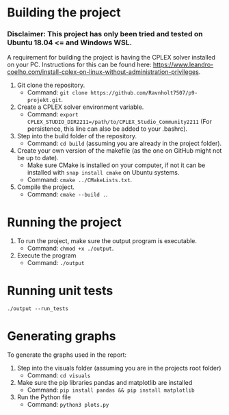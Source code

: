 # Building the project
### Disclaimer: This project has only been tried and tested on Ubuntu 18.04 <= and Windows WSL.
A requirement for building the project is having the CPLEX solver installed on your PC. Instructions for this can be found here: https://www.leandro-coelho.com/install-cplex-on-linux-without-administration-privileges.

1. Git clone the repository.
    - Command: ```git clone https://github.com/Ravnholt7507/p9-projekt.git```.
2. Create a CPLEX solver environment variable.
    - Command: ```export CPLEX_STUDIO_DIR2211=/path/to/CPLEX_Studio_Community2211``` (For persistence, this line can also be added to your .bashrc).
3. Step into the build folder of the repository.
    - Command: ```cd build``` (assuming you are already in the project folder).
4. Create your own version of the makefile (as the one on GitHub might not be up to date).
    - Make sure CMake is installed on your computer, if not it can be installed with ```snap install cmake``` on Ubuntu systems.
    - Command: ```cmake ../CMakeLists.txt```.
5. Compile the project. 
    - Command: ```cmake --build .```.

# Running the project
1. To run the project, make sure the output program is executable.
    - Command: ```chmod +x ./output```.
2. Execute the program
    - Command: ```./output```

# Running unit tests
```./output --run_tests``` 

# Generating graphs
To generate the graphs used in the report:
1. Step into the visuals folder (assuming you are in the projects root folder)
    - Command: ```cd visuals``` 
2. Make sure the pip libraries pandas and matplotlib are installed
    - Command: ```pip install pandas && pip install matplotlib```
3. Run the Python file
    - Command: ```python3 plots.py```
